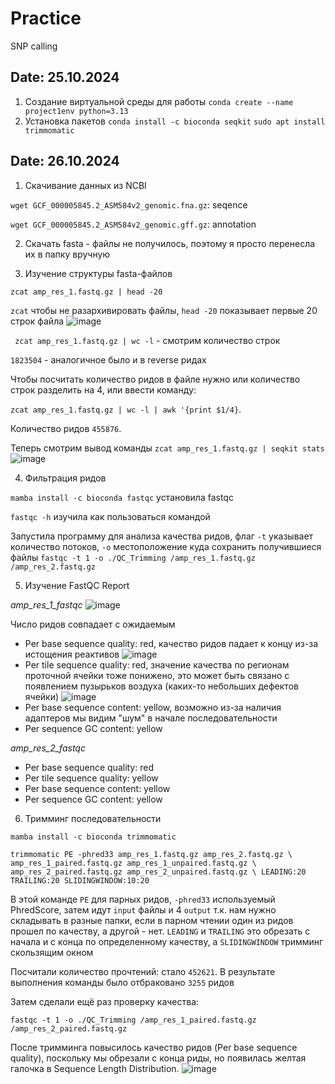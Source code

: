 # Practice
SNP calling 
## Date: 25.10.2024
1. Создание виртуальной среды для работы
   `conda create --name project1env python=3.13`
2. Установка пакетов
  `conda install -c bioconda seqkit`
  `sudo apt install trimmomatic`

## Date: 26.10.2024
1. Скачивание данных из NCBI

`wget GCF_000005845.2_ASM584v2_genomic.fna.gz`: seqence 

`wget GCF_000005845.2_ASM584v2_genomic.gff.gz`: annotation

2. Скачать fasta - файлы не получилось, поэтому я просто перенесла их в папку вручную

3. Изучение структуры fasta-файлов

`zcat amp_res_1.fastq.gz | head -20`

`zcat` чтобы не разархивировать файлы, `head -20` показывает первые 20 строк файла
![image](https://github.com/user-attachments/assets/f7a07ea6-97fc-4092-b323-74669c7f2268)

` zcat amp_res_1.fastq.gz | wc -l` - смотрим количество строк

`1823504` - аналогичное было и в reverse ридах

Чтобы посчитать количество ридов в файле нужно или количество строк разделить на 4, или ввести команду: 

`zcat amp_res_1.fastq.gz | wc -l | awk '{print $1/4}`. 

Количество ридов `455876`.

Теперь смотрим вывод команды `zcat amp_res_1.fastq.gz | seqkit stats`
![image](https://github.com/user-attachments/assets/c53f17a1-07a1-4935-85ce-20d7a92414fb)

4. Фильтрация ридов

`mamba install -c bioconda fastqc` установила fastqc

`fastqc -h` изучила как пользоваться командой

Запустила программу для анализа качества ридов, флаг `-t` указывает количество потоков, `-o` местоположение куда сохранить получившиеся файлы
`fastqc -t 1 -o ./QC_Trimming /amp_res_1.fastq.gz /amp_res_2.fastq.gz` 

5. Изучение FastQC Report

_amp_res_1_fastqc_
![image](https://github.com/user-attachments/assets/61466195-e42b-4160-a29f-741d608bb91d)

Число ридов совпадает с ожидаемым
- Per base sequence quality: red, качество ридов падает к концу из-за истощения реактивов
  ![image](https://github.com/user-attachments/assets/2857ac45-476e-4711-8b3d-46cdf0eb664a)
- Per tile sequence quality: red, значение качества по регионам проточной ячейки тоже понижено, это может быть связано с появлением пузырьков воздуха (каких-то небольших дефектов ячейки)
![image](https://github.com/user-attachments/assets/dc0ac75f-5d86-44fe-9eb4-e5594b0c3602)
- Per base sequence content: yellow, возможно из-за наличия адаптеров мы видим "шум" в начале последовательности
- Per sequence GC content: yellow
  
_amp_res_2_fastqc_

- Per base sequence quality: red
- Per tile sequence quality: yellow
- Per base sequence content: yellow
- Per sequence GC content: yellow

6. Тримминг последовательности

`mamba install -c bioconda trimmomatic` 

`trimmomatic PE -phred33 amp_res_1.fastq.gz amp_res_2.fastq.gz \
               amp_res_1_paired.fastq.gz amp_res_1_unpaired.fastq.gz \
               amp_res_2_paired.fastq.gz amp_res_2_unpaired.fastq.gz \
               LEADING:20 TRAILING:20 SLIDINGWINDOW:10:20`
               
В этой команде `PE` для парных ридов, `-phred33` используемый PhredScore, затем идут `input` файлы и 4 `output` т.к. нам нужно складывать в разные папки, если в парном чтении один из ридов прошел по качеству, а другой - нет. `LEADING` и `TRAILING` это обрезать с начала и с конца по определенному качеству, а `SLIDINGWINDOW` тримминг скользящим окном 

Посчитали количество прочтений: стало `452621`. В результате выполнения команды было отбраковано `3255` ридов

Затем сделали ещё раз проверку качества:

`fastqc -t 1 -o ./QC_Trimming /amp_res_1_paired.fastq.gz /amp_res_2_paired.fastq.gz`

После тримминга повысилось качество ридов (Per base sequence quality), поскольку мы обрезали с конца риды, но появилась желтая галочка в Sequence Length Distribution. 
![image](https://github.com/user-attachments/assets/3a81d010-d9ae-4f09-b4f5-d2f3fc27fe74)









